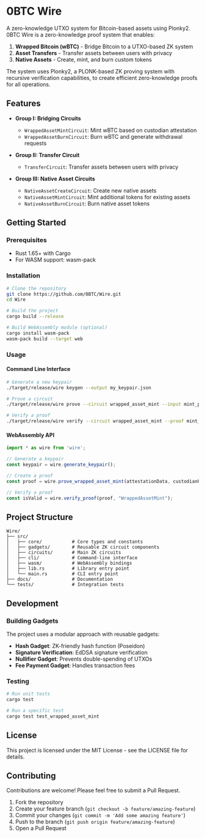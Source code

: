 # 0BTC Wire

A zero-knowledge UTXO system for Bitcoin-based assets using Plonky2. 0BTC Wire is a zero-knowledge proof system that enables:

1. **Wrapped Bitcoin (wBTC)** - Bridge Bitcoin to a UTXO-based ZK system
2. **Asset Transfers** - Transfer assets between users with privacy
3. **Native Assets** - Create, mint, and burn custom tokens

The system uses Plonky2, a PLONK-based ZK proving system with recursive verification capabilities, to create efficient zero-knowledge proofs for all operations.

## Features

- **Group I: Bridging Circuits**
  - `WrappedAssetMintCircuit`: Mint wBTC based on custodian attestation
  - `WrappedAssetBurnCircuit`: Burn wBTC and generate withdrawal requests

- **Group II: Transfer Circuit**
  - `TransferCircuit`: Transfer assets between users with privacy

- **Group III: Native Asset Circuits**
  - `NativeAssetCreateCircuit`: Create new native assets
  - `NativeAssetMintCircuit`: Mint additional tokens for existing assets
  - `NativeAssetBurnCircuit`: Burn native asset tokens

## Getting Started

### Prerequisites

- Rust 1.65+ with Cargo
- For WASM support: wasm-pack

### Installation

```bash
# Clone the repository
git clone https://github.com/0BTC/Wire.git
cd Wire

# Build the project
cargo build --release

# Build WebAssembly module (optional)
cargo install wasm-pack
wasm-pack build --target web
```

### Usage

#### Command Line Interface

```bash
# Generate a new keypair
./target/release/wire keygen --output my_keypair.json

# Prove a circuit
./target/release/wire prove --circuit wrapped_asset_mint --input mint_params.json --output mint_proof.json

# Verify a proof
./target/release/wire verify --circuit wrapped_asset_mint --proof mint_proof.json
```

#### WebAssembly API

```javascript
import * as wire from 'wire';

// Generate a keypair
const keypair = wire.generate_keypair();

// Create a proof
const proof = wire.prove_wrapped_asset_mint(attestationData, custodianPk);

// Verify a proof
const isValid = wire.verify_proof(proof, "WrappedAssetMint");
```

## Project Structure

```
Wire/
├── src/
│   ├── core/           # Core types and constants
│   ├── gadgets/        # Reusable ZK circuit components
│   ├── circuits/       # Main ZK circuits
│   ├── cli/            # Command-line interface
│   ├── wasm/           # WebAssembly bindings
│   ├── lib.rs          # Library entry point
│   └── main.rs         # CLI entry point
├── docs/               # Documentation
└── tests/              # Integration tests
```

## Development

### Building Gadgets

The project uses a modular approach with reusable gadgets:

- **Hash Gadget**: ZK-friendly hash function (Poseidon)
- **Signature Verification**: EdDSA signature verification
- **Nullifier Gadget**: Prevents double-spending of UTXOs
- **Fee Payment Gadget**: Handles transaction fees

### Testing

```bash
# Run unit tests
cargo test

# Run a specific test
cargo test test_wrapped_asset_mint
```

## License

This project is licensed under the MIT License - see the LICENSE file for details.

## Contributing

Contributions are welcome! Please feel free to submit a Pull Request.

1. Fork the repository
2. Create your feature branch (`git checkout -b feature/amazing-feature`)
3. Commit your changes (`git commit -m 'Add some amazing feature'`)
4. Push to the branch (`git push origin feature/amazing-feature`)
5. Open a Pull Request
